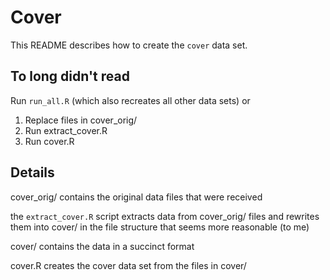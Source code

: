 # Cover 

This README describes how to create the `cover` data set. 

## To long didn't read

Run `run_all.R` (which also recreates all other data sets) or 

1. Replace files in cover_orig/
1. Run extract_cover.R
1. Run cover.R

## Details

cover_orig/ contains the original data files that were received

the `extract_cover.R` script extracts data from cover_orig/ files and rewrites
them into cover/ in the file structure that seems more reasonable (to me)

cover/ contains the data in a succinct format

cover.R creates the cover data set from the files in cover/
